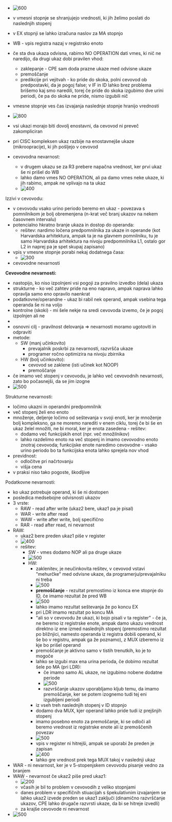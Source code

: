 - ![600](../../Images2/Pasted%20image%2020241203115445.png)
- v vmesni stopnje se shranjujejo vrednosti, ki jih želimo poslati do naslednjih stopenj
- v EX stopnji se lahko izračuna naslov za MA stopnjo
- WB - vpis registra nazaj v registrsko enoto
- če sta dva ukaza odvisna, rabimo NO OPERATION dati vmes, ki nič ne naredijo, da drugi ukaz dobi pravilen vhod:
	- zaklepanje - CPE sam doda prazne ukaze med odvisne ukaze
	- premoščanje
	- predikcije pri vejitvah - ko pride do skoka, polni cevovod ob predpostavki, da je pogoj false; v IF in ID lahko brez problema brišemo kaj smo naredili, torej če pride do skoka izgubimo dve urini periodi, če pa do skoka ne pride, nismo izgubili nič
- vmesne stopnje ves čas izvajanja naslednje stopnje hranijo vrednosti
- ![800](../../Images2/Pasted%20image%2020241203115104.png)
- vsi ukazi morajo biti dovolj enostavni, da cevovod ni preveč zakompliciran
- pri CISC kompleksen ukaz razbije na enostavnejše ukaze (mikroopracije), ki jih pošljejo v cevovod

- cevovodna nevarnost:
	- v drugem ukazu se za R3 prebere napačna vrednost, ker prvi ukaz še ni prišel do WB
	- lahko damo vmes NO OPERATION, ali pa damo vmes neke ukaze, ki jih rabimo, ampak ne vplivajo na ta ukaz
	- ![400](../../Images2/Pasted%20image%2020241203115922.png)

Izzivi v cevovodu:
- v cevovodu vsako urino periodo beremo en ukaz - povezava s pomnilnikom je bolj obremenjena (n-krat več branj ukazov na nekem časovnem intervalu)
- potencialno hkratno branje ukaza in dostop do operanda:
	- rešitev: nardimo ločena predpomnilnika za ukaze in operande (kot Harvardska arhitektura, ampak ta je na glavnem pomnilniku, tu je samo Harvardska arhitektura na nivoju predpomnilnika L1, ostalo gor L2 in naprej pa je spet skupaj zapisano)
- vpis v vmesne stopnje porabi nekaj dodatnega časa:
	- ![300](../../Images2/Pasted%20image%2020241203122010.png)
- cevovodne nevarnosti

**Cevovodne nevarnosti:**
- nastopijo, ko niso izpolnjeni vsi pogoji za pravilno izvedbo (dela) ukaza
- strukturne - ko več zahtev pride na eno napravo, ampak naprava lahko opravlja samo eno opravilo naenkrat
- podatkovne/operandne - ukaz bi rabil nek operand, ampak vsebina tega operanda še ni na voljo
- kontrolne (skoki) - mi šele nekje na sredi cevovoda izvemo, če je pogoj izpolnjen ali ne
- 
- osnovni cilj - pravilnost delovanja => nevarnosti moramo ugotoviti in odpraviti
- metode:
	- SW (manj učinkovito)
		- prevajalnik poskrbi za nevarnosti, razvršča ukaze
		- programer ročno optimizira na nivoju zbirnika
	- HW (bolj učinkovito):
		- cevovod se zaklene (isti učinek kot NOOP)
		- premoščanje
- če imamo več stopenj v cevovodu, je lahko več cevovodnih nevarnosti, zato bo počasnejši, da se jim izogne
- ![500](../../Images2/Pasted%20image%2020241203122810.png)

Strukturne nevarnosti:
- ločimo ukazni in operandni predpomnilnik
- več stopenj želi eno enoto
- množenje, deljenje ločimo od seštevanja v svoji enoti, ker je množenje bolj kompleksno, ga ne moremo narediti v enem ciklu, torej če bi še en ukaz želel množiti, ne bi moral, ker je enota zasedena - rešitev:
	- dodamo več funkcijskih enot (npr. več množilnikov)
	- lahko razdelimo enoto na več stopenj in imamo cevovodno enoto znotraj cevovoda; funkcijske enote naredimo cevovodne - vsako urino periodo bo ta funkcijska enota lahko sprejela nov vhod
- previdnost:
	- odločitve pri načrtovanju
	- višja cena
- v praksi niso tako pogoste, škodljive

Podatkovne nevarnosti:
- ko ukaz potrebuje operand, ki še ni dostopen
- posledica medsebojne odvisnosti ukazov
- 3 vrste:
	- RAW - read after write (ukaz2 bere, ukaz1 pa je pisal)
	- WAR - write after read
	- WAW - write after write, bolj specifično
	- RAR - read after read, ni nevarnost
- RAW:
	- ukaz2 bere preden ukaz1 piše v register
	- ![400](../../Images2/Pasted%20image%2020241210104230.png)
	- rešitev:
		- SW - vmes dodamo NOP ali pa druge ukaze
		- ![500](../../Images2/Pasted%20image%2020241203124251.png)
		- HW:
			- zaklenitev, je neučinkovita rešitev, v cevovod vstavi "mehurčke" med odvisne ukaze, da programerju/prevajalniku ni treba
			- ![500](../../Images2/Pasted%20image%2020241203124500.png)
			- **premoščanje** - rezultat premostimo iz konca ene stopnje do ID, če imamo rezultat že pred WB
			- ![500](../../Images2/Pasted%20image%2020241210104533.png)
			- lahko imamo rezultat seštevanja že po koncu EX
			- pri LDR imamo rezultat po koncu MA
			- "ali so v cevovodu že ukazi, ki bojo pisali v ta register" - če ja, ne beremo iz registrske enote, ampak damo ukazu vrednost direktno iz ene izmed naslednjih stopenj (premostimo rezultat po bližnjici, namesto operanda iz registra dobiš operand, ki še bo v registru, ampak ga že poznamo), z MUX izberemo iz kje bo prišel operand
			- premoščanje je aktivno samo v tistih trenutkih, ko je to mogoče
			- lahko se izgubi max ena urina perioda, če dobimo rezultat šele po MA (pri LDR):
				- če imamo samo AL ukaze, ne izgubimo nobene dodatne periode
				- ![500](../../Images2/Pasted%20image%2020241210105352.png)
				- razvrščanje ukazov uporabljamo kljub temu, da imamo premoščanje, ker se potem izognemo tudi tej eni izgubljeni periodi
			- iz vseh treh naslednjih stopenj v ID stopnjo
			- dodamo dva MUX, kjer operand lahko pride tudi iz prejšnjih stopenj
			- imamo posebno enoto za premoščanje, ki se odloči ali beremo vrednost iz registrske enote ali iz premoščenih povezav
			- ![500](../../Images2/Pasted%20image%2020241203124956.png)
			- vpis v register ni hitrejši, ampak se uporabi že preden je zapisan
			- ![400](../../Images2/Pasted%20image%2020241203125108.png)
			- lahko gre vrednost prek tega MUX takoj v naslednji ukaz
- WAR - ni nevarnost, ker je v 5-stopenjskem cevovodu pisanje vedno za branjem
- WAW - nevarnost če ukaz2 piše pred ukaz1:
	- ![200](../../Images2/Pasted%20image%2020241203125314.png)
	- včasih je bil to problem v cevovodih z veliko stopnjami
	- danes problem v specifičnih stiuacijah s špekulativnim izvajanjem se lahko ukaz2 izvede preden se ukaz1 zaključi (dinamično razvrščanje ukazov, CPE lahko drugače razvrsti ukaze, da bi se hitreje izvedli)
	- za krajše cevovode ni nevarnost
- ![500](../../Images2/Pasted%20image%2020241203125616.png)